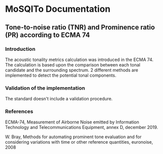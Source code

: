 # MoSQITo Documentation
## Tone-to-noise ratio (TNR) and Prominence ratio (PR) according to ECMA 74

### Introduction

The acoustic tonality metrics calculation was introduced in the ECMA 74. The calculation is based upon the comparison between each tonal candidate and the surrounding spectrum. 
2 different methods are implemented to detect the potential tonal components.

### Validation of the implementation

The standard doesn't include a validation procedure.




### References

ECMA-74, Measurement of Airborne Noise emitted by Information Technology and Telecommunications Equipment, annex D, december 2019.

W. Bray, Methods for automating prominent tone evaluation and for considering variations with time or other reference quantities, euronoise, 2008
